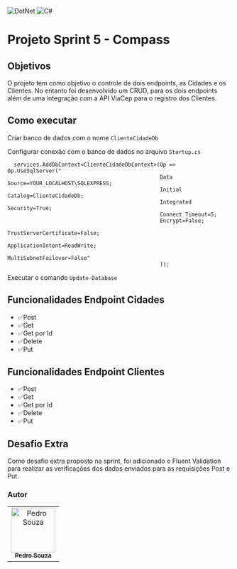 ![DotNet](https://img.shields.io/badge/.NET-512BD4?style=for-the-badge&logo=dotnet&logoColor=white)
![C#](https://img.shields.io/badge/C%23-239120?style=for-the-badge&logo=c-sharp&logoColor=white)

# Projeto Sprint 5 - Compass

## Objetivos

O projeto tem como objetivo o controle de dois endpoints, as Cidades e os Clientes. No entanto foi desenvolvido um CRUD, para os dois endpoints além de uma integração
com a API ViaCep para o registro dos Clientes.

## Como executar

Criar banco de dados com o nome `ClienteCidadeDb`

Configurar conexão com o banco de dados no arquivo `Startup.cs`

```
  services.AddDbContext<ClienteCidadeDbContext>(Op => Op.UseSqlServer("
                                                Data Source=YOUR_LOCALHOST\SQLEXPRESS;
                                                Initial Catalog=ClienteCidadeDb;
                                                Integrated Security=True;
                                                Connect Timeout=5;
                                                Encrypt=False;
                                                TrustServerCertificate=False;
                                                ApplicationIntent=ReadWrite;
                                                MultiSubnetFailover=False"
                                                ));
```

Executar o comando `Update-Database`

## Funcionalidades Endpoint Cidades
- ✅Post 
- ✅Get 
- ✅Get por Id 
- ✅Delete
- ✅Put 

## Funcionalidades Endpoint Clientes
- ✅Post 
- ✅Get 
- ✅Get por Id 
- ✅Delete
- ✅Put 

## Desafio Extra
Como desafio extra proposto na sprint, foi adicionado o Fluent Validation para realizar as verificações dos dados enviados para as requisições Post e Put.

<h3 id="autor">Autor</h3>
<table>
  <tr>
    <td align="center">
      <a href="https://github.com/phtsouza">
        <img src="https://github.com/phtsouza.png?size=100" width="100px;" alt="Pedro Souza"/><br>
        <sub>
          <b>Pedro Souza</b>
        </sub>
      </a>
    </td>
  </tr>
</table>


